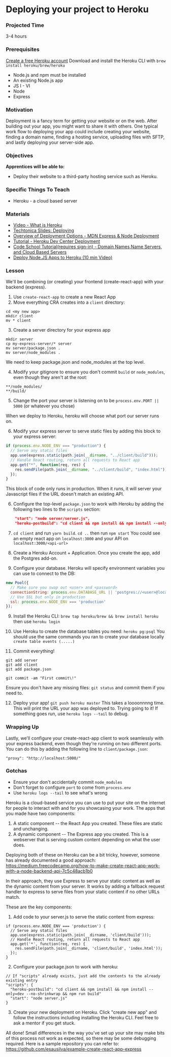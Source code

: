 # Deploying your project to Heroku

### Projected Time
3-4 hours

### Prerequisites
[Create a free Heroku account](https://signup.heroku.com/dc)
Download and install the Heroku CLI with `brew install heroku/brew/heroku`

- Node.js and npm must be installed
- An existing Node.js app
- JS I - VI
- Node
- Express

### Motivation
Deployment is a fancy term for getting your website or on the web. After building out your app, you might want to share it with others.
One typical work flow to deploying your app could include creating your website, finding a domain name, finding a hosting service, uploading files with SFTP, and lastly deploying your server-side app.


### Objectives
**Apprentices will be able to:** 
- Deploy their website to a third-party hosting service such as Heroku.

### Specific Things To Teach
- Heroku - a cloud based server

### Materials
- [Video - What is Heroku](https://youtu.be/r5ZUQvl9BtE)
- [Techtonica Slides: Deploying](https://docs.google.com/presentation/d/1Enwhd9hl1fn1-afMXJ6xvkJm5SDJpHjfQoA7s2znHpw/edit?usp=sharing)
- [Overview of Deployment Options - MDN Express & Node Deployment](https://developer.mozilla.org/en-US/docs/Learn/Server-side/Express_Nodejs/deployment)
- [Tutorial - Heroku Dev Center Deployment](https://devcenter.heroku.com/articles/deploying-nodejs)
- [Code School Tutorial(requires sign-in) - Domain Names,Name Servers, and Cloud Based Servers](https://www.codeschool.com/beginners-guide-to-web-development/deploying-your-first-website)
- [Deploy Node.JS Apps to Heroku (10 min Video)](https://youtu.be/AZNFox2CvBk)

### Lesson

We'll be combining (or creating) your frontend (create-react-app) with your backend (express).

1. Use `create-react-app` to create a new React App
2. Move everything CRA creates into a `client` directory:
```
cd <my new app>
mkdir client
mv * client
```

3. Create a server directory for your express app
```
mkdir server
cp my-express-server/* server
mv server/package.json .
mv server/node_modules .
```

We need to keep package.json and node_modules at the top level.

4. Modify your gitignore to ensure you don't commit `build` or `node_modules`, even though they aren't at the root:
```
**/node_modules/
**/build/
```
5. Change the port your server is listening on to be
```process.env.PORT || 5000``` (or whatever you chose)

When we deploy to Heroku, heroku will choose what port our server runs on.

6. Modify your express server to serve static files by adding this block to your express server:

```javascript
if (process.env.NODE_ENV === "production") {
  // Serve any static files
  app.use(express.static(path.join(__dirname, "../client/build")));
  // Handle React routing, return all requests to React app
  app.get("*", function(req, res) {
    res.sendFile(path.join(__dirname, "../client/build", "index.html"));
  });
}
```

This block of code only runs in production. When it runs, it will server your Javascript files if the URL doesn't match an existing API.

6. Configure the top-level `package.json` to work with Heroku by adding the following two lines to the `scripts` section:
```json
    "start": "node server/server.js",
    "heroku-postbuild": "cd client && npm install && npm install --only=dev --no-shrinkwrap && npm run build"
```

7. `cd client` and run `yarn build`. `cd ..` then run `npm start` You could see an empty react app on `localhost:3000` and your API on `localhost:3000/<api-url>`

8. Create a Heroku Account + Application. Once you create the app, add the Postgres add-on.

9. Configure your database. Heroku will specify environment variables you can use to connect to the DB:
```javascript
new Pool({
  // Make sure you swap out <user> and <password>
  connectionString: process.env.DATABASE_URL || 'postgres://<user>@localhost:5432&password=<password>'
  // Use SSL but only in production
  ssl: process.env.NODE_ENV === 'production'
});
```

9. Install the Heroku CLI: ```brew tap heroku/brew && brew install heroku``` then use `heroku login`

10. Use Heroku to create the database tables you need:
```heroku pg:psql```
You should use the same commands you ran to create your database locally
```create table events (.....)```

11. Commit everything!
```
git add server
git add client
git add package.json

git commit -am "First commit\!"
```

Ensure you don't have any missing files: `git status` and commit them if you need to.

12. Deploy your app!
```git push heroku master```
This takes a loooonnnng time.
This will print the URL your app was deployed to. Trying going to it! If something goes run, use `heroku logs --tail` to debug.

### Wrapping Up
Lastly, we'll configure your create-react-app client to work seamlessly with your express backend, even though they're running on two different ports. You can do this by adding the following line to `client/package.json`:
```
"proxy": "http://localhost:5000/"
```

### Gotchas
- Ensure your don't accidentally commit `node_modules`
- Don't forget to configure `port` to come from `process.env`
- Use `heroku logs --tail` to see what's wrong

Heroku is a cloud-based service you can use to put your site on the internet for people to interact with and for you showcasing your work. The apps that you made have two components:
1. A static component -- the React App you created. These files are static and unchanging.
2. A dynamic component -- The Express app you created. This is a webserver that is serving custom content depending on what the user does.

Deploying both of these on Heroku can be a bit tricky, however, someone has already documented a good approach: https://medium.freecodecamp.org/how-to-make-create-react-app-work-with-a-node-backend-api-7c5c48acb1b0

In their approach, they use Express to serve your static content as well as the dynamic content from your server. It works by adding a fallback request handler to express to serve files from your static content if no other URLs match.

These are the key components:
1. Add code to your server.js to serve the static content from express:
```
if (process.env.NODE_ENV === 'production') {
  // Serve any static files
  app.use(express.static(path.join(__dirname, 'client/build')));
  // Handle React routing, return all requests to React app
  app.get('*', function(req, res) {
    res.sendFile(path.join(__dirname, 'client/build', 'index.html'));
  });
}
```

2. Configure your package.json to work with heroku:
```
// If "scripts" already exists, just add the contents to the already existing entry
"scripts": {
  "heroku-postbuild": "cd client && npm install && npm install --only=dev --no-shrinkwrap && npm run build"
  "start": "node server.js"
}
```
3. Create your new deployment on Heroku. Click "create new app" and follow the instructions including installing the Heroku CLI. Feel free to ask a mentor if you get stuck.

All done! Small differences in the way you've set up your site may make bits of this process not work as expected, so there may be some debugging required. Here is a sample repository you can refer to: https://github.com/esausilva/example-create-react-app-express 
